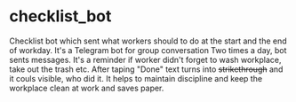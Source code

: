 # checklist_bot
Checklist bot which sent what workers should to do at the start and the end of workday. It's a Telegram bot for group conversation
Two times a day, bot sents messages. It's a reminder if worker didn't forget to wash workplace, take out the trash etc.
After taping "Done" text turns into ~~strikethrough~~ and it couls visible, who did it. 
It helps to maintain discipline and keep the workplace clean at work and saves paper.
